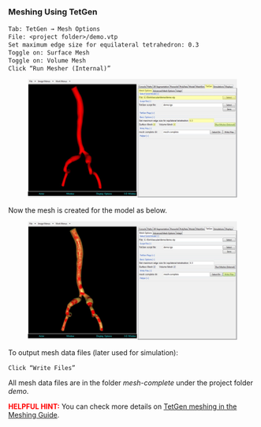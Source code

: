 ### Meshing Using TetGen

	Tab: TetGen → Mesh Options
	File: <project folder>/demo.vtp
	Set maximum edge size for equilateral tetrahedron: 0.3
	Toggle on: Surface Mesh
	Toggle on: Volume Mesh
	Click “Run Mesher (Internal)”

<figure>
  <img class="svImg svImgXl" src="documentation/userguide/imgs/meshing/tetgen1.jpg"> 
  <figcaption class="svCaption" ></figcaption>
</figure>

Now the mesh is created for the model as below.

<figure>
  <img class="svImg svImgXl" src="documentation/userguide/imgs/meshing/tetgen2.jpg"> 
  <figcaption class="svCaption" ></figcaption>
</figure>

To output mesh data files (later used for simulation):

	Click “Write Files”

All mesh data files are in the folder *mesh-complete* under the project folder *demo*.

<font color="red">**HELPFUL HINT:** </font>  You can check more details on [TetGen meshing in the Meshing Guide](docsMeshing.html#meshSec7).  

